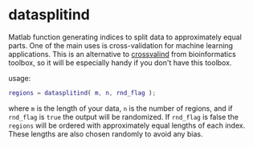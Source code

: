 # datasplitind
Matlab function generating indices to split data to approximately equal parts. 
One of the main uses is cross-validation for machine learning applications. 
This is an alternative to [crossvalind](https://uk.mathworks.com/help/bioinfo/ref/crossvalind.html) from bioinformatics toolbox, so it will be especially handy if you don't have this toolbox.

usage: 
```matlab
regions = datasplitind( m, n, rnd_flag );
```
where `m` is the length of your data, `n` is the number of regions, and if `rnd_flag` is `true` the output will be randomized. If `rnd_flag` is 
false the `regions` will be ordered with approximately equal lengths of each index. These lengths are also chosen randomly to avoid any bias.
